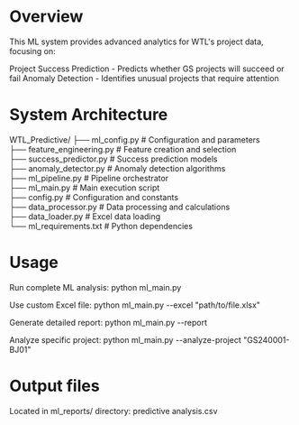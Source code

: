 # Overview
This ML system provides advanced analytics for WTL's project data, focusing on:

Project Success Prediction - Predicts whether GS projects will succeed or fail
Anomaly Detection - Identifies unusual projects that require attention

# System Architecture
WTL_Predictive/
├── ml_config.py           # Configuration and parameters       
├── feature_engineering.py # Feature creation and selection       
├── success_predictor.py   # Success prediction models      
├── anomaly_detector.py    # Anomaly detection algorithms  
├── ml_pipeline.py        # Pipeline orchestrator      
├── ml_main.py           # Main execution script     
├── config.py            # Configuration and constants    
├── data_processor.py    # Data processing and calculations  
├── data_loader.py       # Excel data loading   
└── ml_requirements.txt  # Python dependencies    


# Usage
Run complete ML analysis:
python ml_main.py

Use custom Excel file:
python ml_main.py --excel "path/to/file.xlsx"

Generate detailed report:
python ml_main.py --report

Analyze specific project:
python ml_main.py --analyze-project "GS240001-BJ01"

# Output files
Located in ml_reports/ directory:
predictive analysis.csv 
